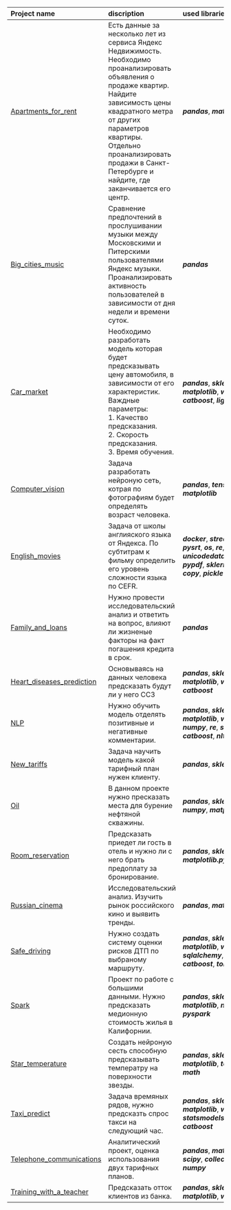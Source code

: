 | Project name | discription | used libraries|
| :---------------------- | :---------------------- | :---------------------- |
| [Apartments_for_rent](Apartments_for_rent) | Есть данные за несколько лет из сервиса Яндекс Недвижимость. Необходимо проанализировать объявления о продаже квартир. Найдите зависимость цены квадратного метра от других параметров квартиры. Отдельно проанализировать продажи в Санкт-Петербурге и найдите, где заканчивается его центр.| ***pandas***, ***matplotlib.pyplot***|
| [Big_cities_music](Big_cities_music) | Сравнение предпочтений в прослушивании музыки между Московскими и Питерскими пользователями Яндекс музыки. Проанализировать активность пользователей в зависимости от дня недели и времени суток. | ***pandas***|
| [Car_market](Car_market) | Необходимо разработать модель которая будет предсказывать цену автомобиля, в зависимости от его характеристик. Важдные параметры: <br>   1. Качество предсказания. <br>  2. Скорость предсказания. <br>  3. Время обучения. | ***pandas***, ***sklearn***, ***matplotlib***, ***warnings***, ***catboost***, ***lightgbm***|
| [Computer_vision](Computer_vision) | Задача разработать нейроную сеть, котрая по фотографиям будет определять возраст человека. | ***pandas***, ***tensorflow.keras***, ***matplotlib***|
| [English_movies](English_movies) | Задача от школы англияского языка от Яндекса. По субтитрам к фильму определить его уровень сложности языка по CEFR. | ***docker***, ***streamlit***, ***pandas***, ***pysrt***, ***os***, ***re***, ***bs4***, ***unicodedata***, ***spacy***, ***pypdf***, ***sklern***, ***catboost***, ***copy***, ***pickle***|
| [Family_and_loans](Family_and_loans) | Нужно провести исследовательский анализ и ответить на вопрос, влияют ли жизненые факторы на факт погашения кредита в срок. | ***pandas***|
| [Heart_diseases_prediction](Heart_diseases_prediction) | Основываясь на данных человека предсказать будут ли у него ССЗ | ***pandas***, ***sklearn***, ***matplotlib***, ***warnings***, ***catboost***|
| [NLP](NLP) | Нужно обучить модель отделять позитивные и негативные комментарии. | ***pandas***, ***sklearn***, ***matplotlib***, ***warnings***, ***numpy***, ***re***, ***spacy***, ***catboost***, ***nltk***|
| [New_tariffs](New_tariffs)| Задача научить модель какой тарифный план нужен клиенту. | ***pandas***, ***sklearn***|
| [Oil](Oil) | В данном проекте нужно пресказать места для бурение нефтяной скважины. | ***pandas***, ***sklern***, ***warnings***, ***numpy***, ***matplotlib.pyplot***|
| [Room_reservation](Room_reservation) | Предсказать приедет ли гость в отель и нужно ли с него брать предоплату за бронирование. | ***pandas***, ***sklern***, ***warnings***, ***matplotlib.pyplot***|
| [Russian_cinema](Russian_cinema) | Исследовательский анализ. Изучить рынок российского кино и выявить тренды. | ***pandas***, ***matplotlib.pyplot***|
| [Safe_driving](Safe_driving) | Нужно создать систему оценки рисков ДТП по выбраному маршруту. | ***pandas***, ***sklearn***, ***matplotlib***, ***warnings***, ***sqlalchemy***, ***numpy***, ***catboost***, ***torch***, ***math***|
| [Spark](Spark) | Проект по работе с большими данными. Нужно предсказать медионную стоимость жилья в Калифорнии. | ***pandas***, ***sklearn***, ***matplotlib***, ***numpy***, ***pyspark***|
| [Star_temperature](Star_temperature) | Создать нейроную сесть способную предсказывать температру на поверхности звезды. | ***pandas***, ***sklearn***, ***matplotlib***, ***torch***, ***numpy***, ***math***|
| [Taxi_predict](Taxi_predict) | Задача времяных рядов, нужно предсказть спрос такси на следующий час. | ***pandas***, ***sklearn***, ***matplotlib***, ***warnings***, ***statsmodels.tsa.seasonal***, ***catboost***|
| [Telephone_communications](Telephone_communications) | Аналитический проект, оценка использования двух тарифных планов. | ***pandas***, ***matplotlib.pyplot***, ***scipy***, ***collections***, ***math***, ***numpy***|
| [Training_with_a_teacher](Training_with_a_teacher) | Предсказать отток клиентов из банка. | ***pandas***, ***sklearn***, ***matplotlib***, ***warnings***|
